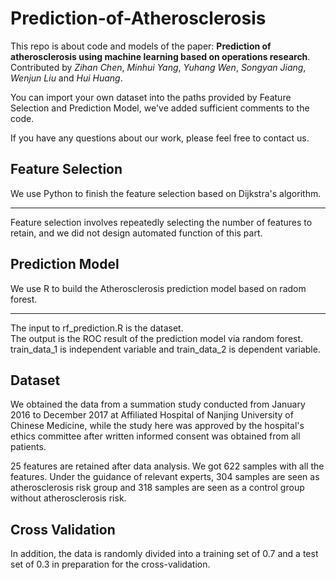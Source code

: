 # Prediction-of-Atherosclerosis
This repo is about code and models of the paper: **Prediction of atherosclerosis using machine learning based on operations research**. Contributed by _Zihan Chen_, _Minhui Yang_, _Yuhang Wen_, _Songyan Jiang_, _Wenjun Liu_ and _Hui Huang_.

You can import your own dataset into the paths provided by Feature Selection and Prediction Model, we've added sufficient comments to the code.

If you have any questions about our work, please feel free to contact us.

## Feature Selection
We use Python to finish the feature selection based on Dijkstra's algorithm.
***
Feature selection involves repeatedly selecting the number of features to retain, and we did not design automated function of this part.

## Prediction Model
We use R to build the Atherosclerosis prediction model based on radom forest.
***
The input to rf_prediction.R is the dataset. <br>
The output is the ROC result of the prediction model via random forest. <br>
train_data_1 is independent variable and train_data_2 is dependent variable. <br>

## Dataset
We obtained the data from a summation study conducted from January 2016 to December 2017 at Affiliated Hospital of Nanjing University of Chinese Medicine, while the study here was approved by the hospital's ethics committee after written informed consent was obtained from all patients. 

25 features are retained after data analysis. We got 622 samples with all the features. Under the guidance of relevant experts, 304 samples are seen as atherosclerosis risk group and 318 samples are seen as a control group without atherosclerosis risk. 

## Cross Validation
In addition, the data is randomly divided into a training set of 0.7 and a test set of 0.3 in preparation for the cross-validation.
